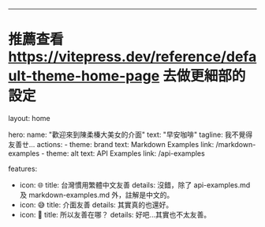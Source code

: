 ---
# 推薦查看 https://vitepress.dev/reference/default-theme-home-page 去做更細部的設定
layout: home

hero:
  name: "歡迎來到陳柔榛大美女的介面"
  text: "早安咖啡"
  tagline: 我不覺得友善ㄝ...
  actions:
    - theme: brand
      text: Markdown Examples
      link: /markdown-examples
    - theme: alt
      text: API Examples
      link: /api-examples

features:
  - icon: 🌐
    title: 台灣慣用繁體中文友善
    details: 沒錯，除了 api-examples.md 及 markdown-examples.md 外，註解是中文的。
  - icon: 😅
    title: 介面友善
    details: 其實真的也還好。
  - icon: 🤨
    title: 所以友善在哪？
    details: 好吧...其實也不太友善。
